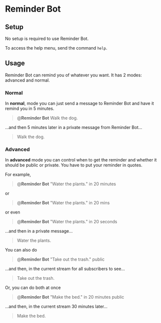 # Reminder Bot

## Setup

No setup is required to use Reminder Bot.

To access the help menu, send the command `help`.

## Usage

Reminder Bot can remind you of whatever you want. It has 2 modes: advanced and
normal.

### Normal

In **normal**, mode you can just send a message to Reminder Bot and have it
remind you in 5 minutes.

 > @**Reminder Bot** Walk the dog.

…and then 5 minutes later in a private message from Reminder Bot…

 > Walk the dog.

### Advanced

In **advanced** mode you can control when to get the reminder and whether it
should be public or private. You have to put your reminder in quotes.

For example,

 > @**Reminder Bot** "Water the plants." in 20 minutes

or

 > @**Reminder Bot** "Water the plants." in 20 mins

or even

 > @**Reminder Bot** "Water the plants." in 20 seconds

…and then in a private message…

 > Water the plants.

You can also do

  > @**Reminder Bot** "Take out the trash." public

…and then, in the current stream for all subscribers to see…

 > Take out the trash.

Or, you can do both at once

 > @**Reminder Bot** "Make the bed." in 20 minutes public

…and then, in the current stream 30 minutes later…

 > Make the bed.
